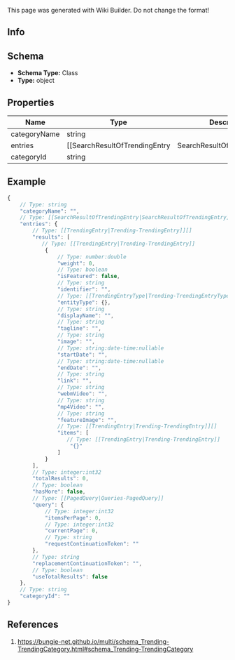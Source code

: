 <span class="wiki-builder">This page was generated with Wiki Builder. Do not change the format!</span>

## Info

## Schema
* **Schema Type:** Class
* **Type:** object

## Properties
Name | Type | Description
---- | ---- | -----------
categoryName | string | 
entries | [[SearchResultOfTrendingEntry|SearchResultOfTrendingEntry]] | 
categoryId | string | 

## Example
```javascript
{
    // Type: string
    "categoryName": "",
    // Type: [[SearchResultOfTrendingEntry|SearchResultOfTrendingEntry]]
    "entries": {
        // Type: [[TrendingEntry|Trending-TrendingEntry]][]
        "results": [
           // Type: [[TrendingEntry|Trending-TrendingEntry]]
            {
                // Type: number:double
                "weight": 0,
                // Type: boolean
                "isFeatured": false,
                // Type: string
                "identifier": "",
                // Type: [[TrendingEntryType|Trending-TrendingEntryType]]:Enum
                "entityType": {},
                // Type: string
                "displayName": "",
                // Type: string
                "tagline": "",
                // Type: string
                "image": "",
                // Type: string:date-time:nullable
                "startDate": "",
                // Type: string:date-time:nullable
                "endDate": "",
                // Type: string
                "link": "",
                // Type: string
                "webmVideo": "",
                // Type: string
                "mp4Video": "",
                // Type: string
                "featureImage": "",
                // Type: [[TrendingEntry|Trending-TrendingEntry]][]
                "items": [
                   // Type: [[TrendingEntry|Trending-TrendingEntry]]
                    "{}"
                ]
            }
        ],
        // Type: integer:int32
        "totalResults": 0,
        // Type: boolean
        "hasMore": false,
        // Type: [[PagedQuery|Queries-PagedQuery]]
        "query": {
            // Type: integer:int32
            "itemsPerPage": 0,
            // Type: integer:int32
            "currentPage": 0,
            // Type: string
            "requestContinuationToken": ""
        },
        // Type: string
        "replacementContinuationToken": "",
        // Type: boolean
        "useTotalResults": false
    },
    // Type: string
    "categoryId": ""
}

```

## References
1. https://bungie-net.github.io/multi/schema_Trending-TrendingCategory.html#schema_Trending-TrendingCategory
